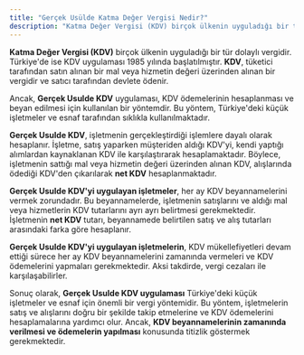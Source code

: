 ```yaml
---
title: "Gerçek Usülde Katma Değer Vergisi Nedir?"
description: "Katma Değer Vergisi (KDV) birçok ülkenin uyguladığı bir tür dolaylı vergidir"
---
```


**Katma Değer Vergisi (KDV)** birçok ülkenin uyguladığı bir tür dolaylı vergidir. Türkiye'de ise KDV uygulaması 1985 yılında başlatılmıştır. **KDV**, tüketici tarafından satın alınan bir mal veya hizmetin değeri üzerinden alınan bir vergidir ve satıcı tarafından devlete ödenir.

Ancak, **Gerçek Usulde KDV** uygulaması, KDV ödemelerinin hesaplanması ve beyan edilmesi için kullanılan bir yöntemdir. Bu yöntem, Türkiye'deki küçük işletmeler ve esnaf tarafından sıklıkla kullanılmaktadır.

**Gerçek Usulde KDV**, işletmenin gerçekleştirdiği işlemlere dayalı olarak hesaplanır. İşletme, satış yaparken müşteriden aldığı KDV'yi, kendi yaptığı alımlardan kaynaklanan KDV ile karşılaştırarak hesaplamaktadır. Böylece, işletmenin sattığı mal veya hizmetin değeri üzerinden alınan KDV, alışlarında ödediği KDV'den çıkarılarak **net KDV** hesaplanmaktadır.

**Gerçek Usulde KDV'yi uygulayan işletmeler**, her ay KDV beyannamelerini vermek zorundadır. Bu beyannamelerde, işletmenin satışlarını ve aldığı mal veya hizmetlerin KDV tutarlarını ayrı ayrı belirtmesi gerekmektedir. İşletmenin **net KDV** tutarı, beyannamede belirtilen satış ve alış tutarları arasındaki farka göre hesaplanır.

**Gerçek Usulde KDV'yi uygulayan işletmelerin**, KDV mükellefiyetleri devam ettiği sürece her ay KDV beyannamelerini zamanında vermeleri ve KDV ödemelerini yapmaları gerekmektedir. Aksi takdirde, vergi cezaları ile karşılaşabilirler.

Sonuç olarak, **Gerçek Usulde KDV uygulaması** Türkiye'deki küçük işletmeler ve esnaf için önemli bir vergi yöntemidir. Bu yöntem, işletmelerin satış ve alışlarını doğru bir şekilde takip etmelerine ve KDV ödemelerini hesaplamalarına yardımcı olur. Ancak, **KDV beyannamelerinin zamanında verilmesi ve ödemelerin yapılması** konusunda titizlik göstermek gerekmektedir.
